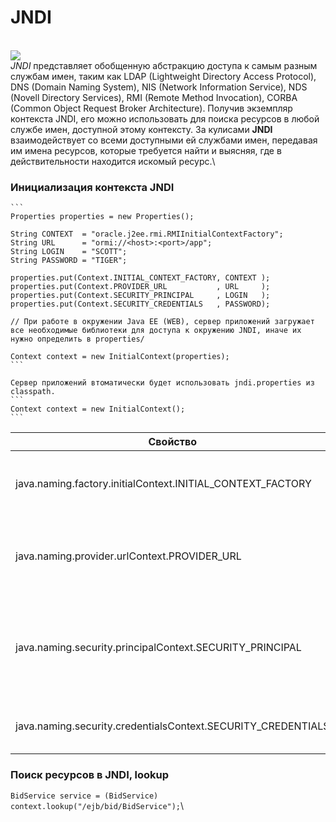 # JNDI

\
![](http://java-online.ru/images/sql/jndi.png)\
_JNDI_ представляет обобщенную абстракцию доступа к самым разным службам имен, таким как LDAP (Lightweight Directory Access Protocol), DNS (Domain Naming System), NIS (Network Information Service), NDS (Novell Directory Services), RMI (Remote Method Invocation), CORBA (Common Object Request Broker Architecture). Получив экземпляр контекста JNDI, его можно использовать для поиска ресурсов в любой службе имен, доступной этому контексту. За кулисами **JNDI** взаимодействует со всеми доступными ей службами имен, передавая им имена ресурсов, которые требуется найти и выясняя, где в действительности находится искомый ресурс.\


### Инициализация контекста JNDI

````
```
Properties properties = new Properties();

String CONTEXT  = "oracle.j2ee.rmi.RMIInitialContextFactory";
String URL      = "ormi://<host>:<port>/app";
String LOGIN    = "SCOTT";
String PASSWORD = "TIGER";

properties.put(Context.INITIAL_CONTEXT_FACTORY, CONTEXT );
properties.put(Context.PROVIDER_URL           , URL     );
properties.put(Context.SECURITY_PRINCIPAL     , LOGIN   );
properties.put(Context.SECURITY_CREDENTIALS   , PASSWORD);

// При работе в окружении Java EE (WEB), сервер приложений загружает все необходимые библиотеки для доступа к окружению JNDI, иначе их нужно определить в properties/

Context context = new InitialContext(properties);
```

Сервер приложений втоматически будет использовать jndi.properties из classpath.
```
Context context = new InitialContext();
```
````

| Свойство                                                      | Описание                                                                                                         | Пример                                   |
| ------------------------------------------------------------- | ---------------------------------------------------------------------------------------------------------------- | ---------------------------------------- |
| java.naming.factory.initialContext.INITIAL\_CONTEXT\_FACTORY  | Имя фабричного класса, который будет использоваться для создания контекста.                                      | oracle.j2ee.rmi.RMIInitialContextFactory |
| java.naming.provider.urlContext.PROVIDER\_URL                 | Адрес URL службы JNDI - определение расположения службы (формат описания URL зависит от службы).                 | ormi://localhost:98765/chapter1          |
| java.naming.security.principalContext.SECURITY\_PRINCIPAL     | Идентификационная информация (учетная запись), позволяющая аутентифицировать вызывающую программу в службе JNDI. | SCOTT                                    |
| java.naming.security.credentialsContext.SECURITY\_CREDENTIALS | Используемый для аутентификации пароль пользователя.                                                             | TIGER                                    |

### Поиск ресурсов в JNDI, lookup

`BidService service = (BidService) context.lookup("/ejb/bid/BidService");`\
